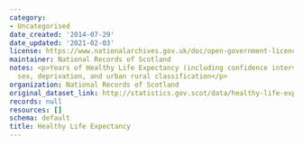 ```yaml
---
category:
- Uncategorised
date_created: '2014-07-29'
date_updated: '2021-02-03'
license: https://www.nationalarchives.gov.uk/doc/open-government-licence/version/3/
maintainer: National Records of Scotland
notes: <p>Years of Healthy Life Expectancy (including confidence intervals) by age,
  sex, deprivation, and urban rural classification</p>
organization: National Records of Scotland
original_dataset_link: http://statistics.gov.scot/data/healthy-life-expectancy
records: null
resources: []
schema: default
title: Healthy Life Expectancy
---
```

